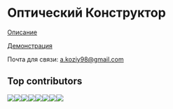 # Оптический Конструктор

[Описание](https://bitbucket.org/iminchenko/opticalexperiment/downloads/%D0%BE%D0%BF%D0%B8%D1%81%D0%B0%D0%BD%D0%B8%D0%B5.pdf)

[Демонстрация](https://youtu.be/hzG84Lc1nHI)

Почта для связи: a.koziy98@gmail.com

## Top contributors

[![](https://sourcerer.io/fame/iminchenko/iminchenko/opticalexperiment/images/0)](https://sourcerer.io/fame/iminchenko/iminchenko/opticalexperiment/links/0)[![](https://sourcerer.io/fame/iminchenko/iminchenko/opticalexperiment/images/1)](https://sourcerer.io/fame/iminchenko/iminchenko/opticalexperiment/links/1)[![](https://sourcerer.io/fame/iminchenko/iminchenko/opticalexperiment/images/2)](https://sourcerer.io/fame/iminchenko/iminchenko/opticalexperiment/links/2)[![](https://sourcerer.io/fame/iminchenko/iminchenko/opticalexperiment/images/3)](https://sourcerer.io/fame/iminchenko/iminchenko/opticalexperiment/links/3)[![](https://sourcerer.io/fame/iminchenko/iminchenko/opticalexperiment/images/4)](https://sourcerer.io/fame/iminchenko/iminchenko/opticalexperiment/links/4)[![](https://sourcerer.io/fame/iminchenko/iminchenko/opticalexperiment/images/5)](https://sourcerer.io/fame/iminchenko/iminchenko/opticalexperiment/links/5)[![](https://sourcerer.io/fame/iminchenko/iminchenko/opticalexperiment/images/6)](https://sourcerer.io/fame/iminchenko/iminchenko/opticalexperiment/links/6)[![](https://sourcerer.io/fame/iminchenko/iminchenko/opticalexperiment/images/7)](https://sourcerer.io/fame/iminchenko/iminchenko/opticalexperiment/links/7)
